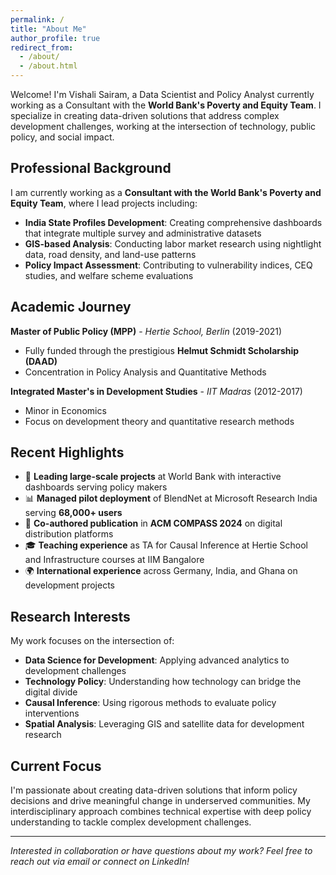 ```yaml
---
permalink: /
title: "About Me"
author_profile: true
redirect_from: 
  - /about/
  - /about.html
---
```


Welcome! I'm Vishali Sairam, a Data Scientist and Policy Analyst currently working as a Consultant with the **World Bank's Poverty and Equity Team**. I specialize in creating data-driven solutions that address complex development challenges, working at the intersection of technology, public policy, and social impact.

## Professional Background

I am currently working as a **Consultant with the World Bank's Poverty and Equity Team**, where I lead projects including:

- **India State Profiles Development**: Creating comprehensive dashboards that integrate multiple survey and administrative datasets
- **GIS-based Analysis**: Conducting labor market research using nightlight data, road density, and land-use patterns
- **Policy Impact Assessment**: Contributing to vulnerability indices, CEQ studies, and welfare scheme evaluations

## Academic Journey

**Master of Public Policy (MPP)** - *Hertie School, Berlin* (2019-2021)
- Fully funded through the prestigious **Helmut Schmidt Scholarship (DAAD)**
- Concentration in Policy Analysis and Quantitative Methods

**Integrated Master's in Development Studies** - *IIT Madras* (2012-2017)
- Minor in Economics
- Focus on development theory and quantitative research methods

## Recent Highlights

- 🏢 **Leading large-scale projects** at World Bank with interactive dashboards serving policy makers
- 📊 **Managed pilot deployment** of BlendNet at Microsoft Research India serving **68,000+ users**
- 📝 **Co-authored publication** in **ACM COMPASS 2024** on digital distribution platforms
- 🎓 **Teaching experience** as TA for Causal Inference at Hertie School and Infrastructure courses at IIM Bangalore
- 🌍 **International experience** across Germany, India, and Ghana on development projects

## Research Interests

My work focuses on the intersection of:
- **Data Science for Development**: Applying advanced analytics to development challenges
- **Technology Policy**: Understanding how technology can bridge the digital divide
- **Causal Inference**: Using rigorous methods to evaluate policy interventions
- **Spatial Analysis**: Leveraging GIS and satellite data for development research

## Current Focus

I'm passionate about creating data-driven solutions that inform policy decisions and drive meaningful change in underserved communities. My interdisciplinary approach combines technical expertise with deep policy understanding to tackle complex development challenges.

---

*Interested in collaboration or have questions about my work? Feel free to reach out via email or connect on LinkedIn!*